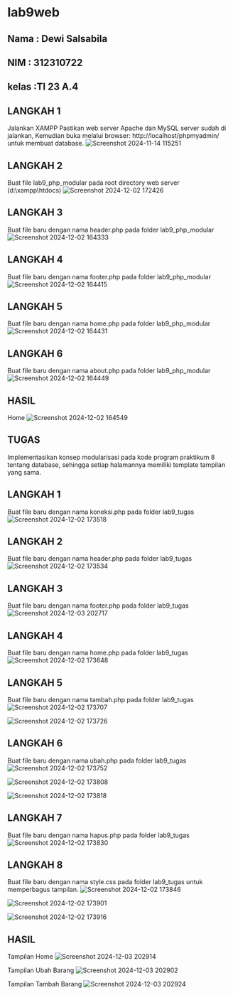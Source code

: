 # lab9web
## Nama : Dewi Salsabila
## NIM  : 312310722
## kelas :TI 23 A.4

## <b> LANGKAH 1 </b>
Jalankan XAMPP
Pastikan web server Apache dan MySQL server sudah di jalankan, Kemudian buka melalui browser: http://localhost/phpmyadmin/ untuk membuat database.
![Screenshot 2024-11-14 115251](https://github.com/user-attachments/assets/fd9a0089-fb89-40f6-84ec-8ae1469cbc5f)

## <b> LANGKAH 2 </b>
Buat file lab9_php_modular pada root directory web server (d:\xampp\htdocs)
![Screenshot 2024-12-02 172426](https://github.com/user-attachments/assets/cf868fde-e6ec-4c21-9915-5e0a7fe99c1b)

## <b> LANGKAH 3 </b>
Buat file baru dengan nama header.php pada folder lab9_php_modular
![Screenshot 2024-12-02 164333](https://github.com/user-attachments/assets/6b7e4397-1979-447a-994a-2c52e9033221)

## <b> LANGKAH 4 </b>
Buat file baru dengan nama footer.php pada folder lab9_php_modular
![Screenshot 2024-12-02 164415](https://github.com/user-attachments/assets/29ab9781-7128-4b2f-abd4-aad06652349e)

## <b> LANGKAH 5 </b>
Buat file baru dengan nama home.php pada folder lab9_php_modular
![Screenshot 2024-12-02 164431](https://github.com/user-attachments/assets/a06692f3-4002-405f-869b-f664f3e77eae)

## <b> LANGKAH 6 </b>
Buat file baru dengan nama about.php pada folder lab9_php_modular
![Screenshot 2024-12-02 164449](https://github.com/user-attachments/assets/17b5ce68-fe73-415d-b583-5f1395e13b63)

## <b> HASIL </b>
Home
![Screenshot 2024-12-02 164549](https://github.com/user-attachments/assets/d4e47d88-bc12-4159-977f-28a1009c5851)

## <b> TUGAS </b>
Implementasikan konsep modularisasi pada kode program praktikum 8 tentang database, sehingga setiap halamannya memiliki template tampilan yang sama.

## <b> LANGKAH 1 </b>
Buat file baru dengan nama koneksi.php pada folder lab9_tugas
![Screenshot 2024-12-02 173518](https://github.com/user-attachments/assets/7362392f-2bbc-4f7b-acfe-137f30196b8b)

## <b> LANGKAH 2 </b>
Buat file baru dengan nama header.php pada folder lab9_tugas
![Screenshot 2024-12-02 173534](https://github.com/user-attachments/assets/103a1011-0f0e-4ace-ac0a-b22040b4ad6f)

## <b> LANGKAH 3 </b>
Buat file baru dengan nama footer.php pada folder lab9_tugas
![Screenshot 2024-12-03 202717](https://github.com/user-attachments/assets/0a9146d6-ab79-4a87-918a-e8ea3ef152dc)

## <b> LANGKAH 4 </b>
Buat file baru dengan nama home.php pada folder lab9_tugas
![Screenshot 2024-12-02 173648](https://github.com/user-attachments/assets/56f2c39c-af52-4804-95b6-93b447707e89)

## <b> LANGKAH 5 </b>
Buat file baru dengan nama tambah.php pada folder lab9_tugas
![Screenshot 2024-12-02 173707](https://github.com/user-attachments/assets/06e8fe47-86af-4feb-a42f-78d9cbbd1e9b)

![Screenshot 2024-12-02 173726](https://github.com/user-attachments/assets/eadadcfc-0eef-4653-9984-c5a62cd22ad0)

## <b> LANGKAH 6 </b>
Buat file baru dengan nama ubah.php pada folder lab9_tugas
![Screenshot 2024-12-02 173752](https://github.com/user-attachments/assets/cfe89861-65f9-4926-b67d-afbf37a7bdd2)

![Screenshot 2024-12-02 173808](https://github.com/user-attachments/assets/d121b37b-c7b3-40c2-b139-f52aac90eb48)

![Screenshot 2024-12-02 173818](https://github.com/user-attachments/assets/2e56cb9c-b98f-4843-8a20-fcd23c54af6e)

## <b> LANGKAH 7 </b>
Buat file baru dengan nama hapus.php pada folder lab9_tugas
![Screenshot 2024-12-02 173830](https://github.com/user-attachments/assets/32862c85-211d-48f4-a38a-6d2396ebd001)

## <b> LANGKAH 8 </b>
Buat file baru dengan nama style.css pada folder lab9_tugas untuk memperbagus tampilan.
![Screenshot 2024-12-02 173846](https://github.com/user-attachments/assets/1876966f-e7ba-4112-a1d2-da9e7d34a305)

![Screenshot 2024-12-02 173901](https://github.com/user-attachments/assets/99818306-7dd9-46f8-a756-a2989833850e)

![Screenshot 2024-12-02 173916](https://github.com/user-attachments/assets/1021d7f6-e6bf-4d53-80f3-1c23d811e950)

## <b> HASIL </b>
Tampilan Home
![Screenshot 2024-12-03 202914](https://github.com/user-attachments/assets/0a14b7f9-c4c2-48e9-a34e-3ef8b35c4802)

Tampilan Ubah Barang
![Screenshot 2024-12-03 202902](https://github.com/user-attachments/assets/92375474-7836-4ba1-8940-66d98c0a6242)

Tampilan Tambah Barang
![Screenshot 2024-12-03 202924](https://github.com/user-attachments/assets/346d2d13-90ef-4968-9618-54bf30b9c08c)
